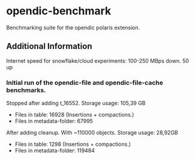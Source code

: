 # opendic-benchmark

Benchmarking suite for the opendic polaris extension.

## Additional Information

Internet speed for snowflake/cloud experiments: 100-250 MBps down. 50 up

### Initial run of the opendic-file and opendic-file-cache benchmarks.
Stopped after adding t_16552. Storage usage: 105,39 GB
- Files in table: 16928 (Insertions + compactions.)
- Files in metadata-folder: 67995

After adding cleanup. With ~110000 objects. Storage usage: 28,92GB
- Files in table: 1298 (Insertions + compactions.)
- Files in metadata-folder: 119484
